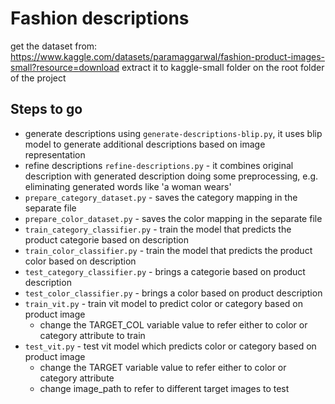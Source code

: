 # Fashion descriptions

get the dataset from:
https://www.kaggle.com/datasets/paramaggarwal/fashion-product-images-small?resource=download
extract it to kaggle-small folder on the root folder of the project

## Steps to go
 - generate descriptions using `generate-descriptions-blip.py`, it uses blip model to generate additional descriptions based on image representation
 - refine descriptions `refine-descriptions.py` - it combines original description with generated description doing some preprocessing, e.g. eliminating generated words like 'a woman wears' 
 - `prepare_category_dataset.py` - saves the category mapping in the separate file
 - `prepare_color_dataset.py` - saves the color mapping in the separate file
 - `train_category_classifier.py` - train the model that predicts the product categorie based on description
 - `train_color_classifier.py` - train the model that predicts the product color based on description
 - `test_category_classifier.py` - brings a categorie based on product description
 - `test_color_classifier.py` - brings a color based on product description
 - `train_vit.py` - train vit model to predict color or category based on product image
   - change the TARGET_COL variable value to refer either to color or category attribute to train
 - `test_vit.py` - test vit model which predicts color or category based on product image
    - change the TARGET variable value to refer either to color or category attribute
    - change image_path to refer to different target images to test
